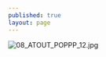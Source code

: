```yaml
---
published: true
layout: page
---
```

![08_ATOUT_POPPP_12.jpg]({{site.baseurl}}/data/images/8/atouts/08_ATOUT_POPPP_12.jpg)